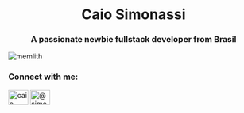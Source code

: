 <h1 align="center">Caio Simonassi</h1>
<h3 align="center">A passionate newbie fullstack developer from Brasil</h3>

<p align="left"> <img src="https://komarev.com/ghpvc/?username=memlith&label=Profile%20views&color=0e75b6&style=flat" alt="memlith"/> </p>

<h3 align="left">Connect with me:</h3>
<p align="left">
<a href="https://linkedin.com/in/caiosimonassi/" target="blank"><img align="center" src="https://raw.githubusercontent.com/rahuldkjain/github-profile-readme-generator/master/src/images/icons/Social/linked-in-alt.svg" alt="caio simonassi" height="30" width="40" /></a>
<a href="https://www.instagram.com/simonassicaio.jpg/" target="blank"><img align="center" src="https://raw.githubusercontent.com/rahuldkjain/github-profile-readme-generator/master/src/images/icons/Social/instagram.svg" alt="@simonassicaio.jpg" height="30" width="40" /></a>
</p>

